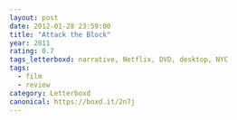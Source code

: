 ```yaml
---
layout: post 
date: 2012-01-28 23:59:00
title: "Attack the Block"
year: 2011
rating: 0.7
tags_letterboxd: narrative, Netflix, DVD, desktop, NYC
tags:
  - film
  - review
category: Letterboxd
canonical: https://boxd.it/2n7j
---
```

